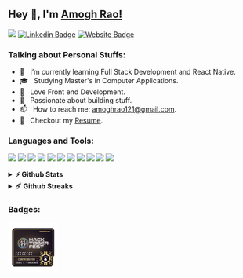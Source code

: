 ## Hey 👋, I'm [Amogh Rao!](https://github.com/Arioum/)

![](https://komarev.com/ghpvc/?username=arioum&style=for-the-badge&color=brightgreen)
[![Linkedin Badge](https://img.shields.io/badge/-LinkedIn-0e76a8?style=for-the-badge&logo=Linkedin&logoColor=white)](https://linkedin.com/in/amogh-arioum)
[![Website Badge](https://img.shields.io/badge/Website-3b5998?style=for-the-badge&logo=google-chrome&logoColor=white)]()

### Talking about Personal Stuffs:

- 🚀 &nbsp; I’m currently learning Full Stack Development and React Native.
- 🎓 &nbsp; Studying Master's in Computer Applications.
- 📱 &nbsp; Love Front end Development.
- 🙌 &nbsp; Passionate about building stuff.
- 📫 &nbsp; How to reach me: amoghrao121@gmail.com.
- 📝 &nbsp; Checkout my [Resume](https://github.com/arioum).

### Languages and Tools:

<code><img src='https://cdn.jsdelivr.net/gh/devicons/devicon/icons/html5/html5-original.svg' width=30></code>
<code><img src='https://cdn.jsdelivr.net/gh/devicons/devicon/icons/css3/css3-original.svg' width=30></code>
<code><img src='https://cdn.jsdelivr.net/gh/devicons/devicon/icons/sass/sass-original.svg' width=30></code>
<code><img src='https://cdn.jsdelivr.net/gh/devicons/devicon/icons/javascript/javascript-original.svg' width=30></code>
<code><img src='https://cdn.jsdelivr.net/gh/devicons/devicon/icons/jquery/jquery-original.svg' width=30></code>
<code><img src='https://cdn.jsdelivr.net/gh/devicons/devicon/icons/react/react-original.svg' width=30></code>
<code><img src='https://cdn.jsdelivr.net/gh/devicons/devicon/icons/nodejs/nodejs-original.svg' width=30></code>
<code><img src='https://cdn.jsdelivr.net/gh/devicons/devicon/icons/express/express-original.svg' width=30></code>
<code><img src='https://cdn.jsdelivr.net/gh/devicons/devicon/icons/mongodb/mongodb-original.svg' width=30></code>
<code><img src='https://cdn.jsdelivr.net/gh/devicons/devicon/icons/postgresql/postgresql-original.svg' width=30></code>
<code><img src='https://cdn.jsdelivr.net/gh/devicons/devicon/icons/git/git-original.svg' width=30></code>

<details>	
  <summary><b>⚡ Github Stats</b></summary>

  <br />
  <img height="180em" src="https://github-readme-stats.vercel.app/api?username=arioum&show_icons=true&hide_border=true&&count_private=true&include_all_commits=true" />
  <img height="180em" src="https://github-readme-stats.vercel.app/api/top-langs/?username=arioum&exclude_repo=KNN-Image-Classification&show_icons=true&hide_border=true&layout=compact&langs_count=8"/>
</details>

<details>	
  <summary><b>☄️ Github Streaks</b></summary>

  <br />
  <img height="180em" src="https://github-readme-streak-stats.herokuapp.com/?user=arioum&hide_border=true" />
</details>

### Badges:
<div style="display:flex">
  <img height="100" src="assets/hacktoberfest2022_L4.png" alt="Hacktoberfest">
</div>
